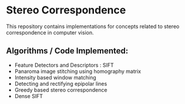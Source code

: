 # Stereo Correspondence

This repository contains implementations for concepts related to stereo correspondence in computer vision.

## Algorithms / Code Implemented:

* Feature Detectors and Descriptors : SIFT
* Panaroma image stitching using homography matrix
* Intensity based window matching
* Detecting and rectifying epipolar lines
* Greedy based stereo correspondence
* Dense SIFT